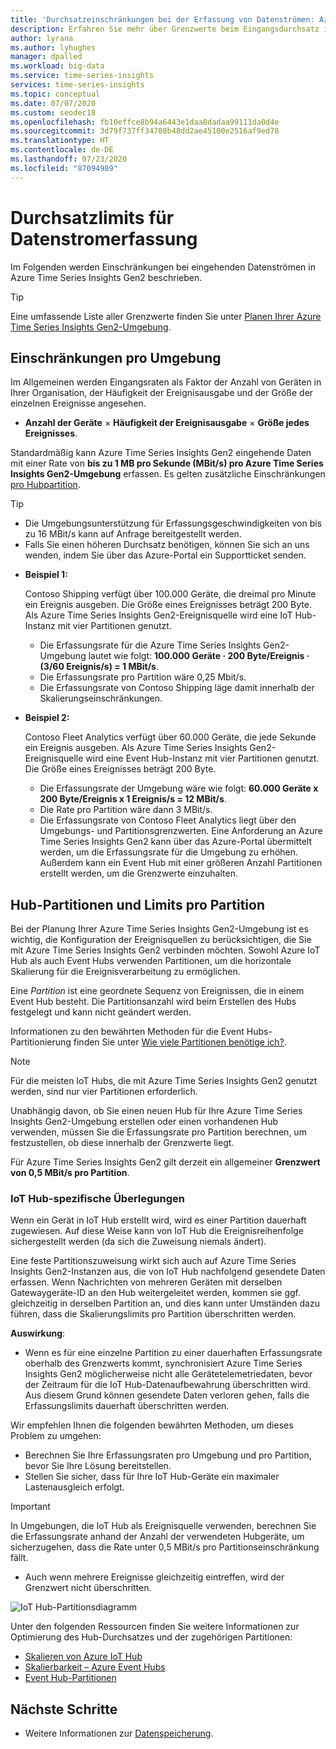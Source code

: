 ```yaml
---
title: 'Durchsatzeinschränkungen bei der Erfassung von Datenströmen: Azure Time Series Insights Gen2 | Microsoft-Dokumentation'
description: Erfahren Sie mehr über Grenzwerte beim Eingangsdurchsatz in Azure Time Series Insights Gen2.
author: lyrana
ms.author: lyhughes
manager: dpalled
ms.workload: big-data
ms.service: time-series-insights
services: time-series-insights
ms.topic: conceptual
ms.date: 07/07/2020
ms.custom: seodec18
ms.openlocfilehash: fb10effce8b94a6443e1daa8dadaa99111da0d4e
ms.sourcegitcommit: 3d79f737ff34708b48dd2ae45100e2516af9ed78
ms.translationtype: HT
ms.contentlocale: de-DE
ms.lasthandoff: 07/23/2020
ms.locfileid: "87094989"
---
```

# <a name="streaming-ingestion-throughput-limits"></a>Durchsatzlimits für Datenstromerfassung

Im Folgenden werden Einschränkungen bei eingehenden Datenströmen in Azure Time Series Insights Gen2 beschrieben.

> [!TIP]
> Eine umfassende Liste aller Grenzwerte finden Sie unter [Planen Ihrer Azure Time Series Insights Gen2-Umgebung](https://docs.microsoft.com/azure/time-series-insights/time-series-insights-update-plan#review-preview-limits).

## <a name="per-environment-limitations"></a>Einschränkungen pro Umgebung

Im Allgemeinen werden Eingangsraten als Faktor der Anzahl von Geräten in Ihrer Organisation, der Häufigkeit der Ereignisausgabe und der Größe der einzelnen Ereignisse angesehen.

*  **Anzahl der Geräte** × **Häufigkeit der Ereignisausgabe** × **Größe jedes Ereignisses**.

Standardmäßig kann Azure Time Series Insights Gen2 eingehende Daten mit einer Rate von **bis zu 1 MB pro Sekunde (MBit/s) pro Azure Time Series Insights Gen2-Umgebung** erfassen. Es gelten zusätzliche Einschränkungen [pro Hubpartition](./concepts-streaming-ingress-throughput-limits.md#hub-partitions-and-per-partition-limits).

> [!TIP]
>
> * Die Umgebungsunterstützung für Erfassungsgeschwindigkeiten von bis zu 16 MBit/s kann auf Anfrage bereitgestellt werden.
> * Falls Sie einen höheren Durchsatz benötigen, können Sie sich an uns wenden, indem Sie über das Azure-Portal ein Supportticket senden.
 
* **Beispiel 1:**

    Contoso Shipping verfügt über 100.000 Geräte, die dreimal pro Minute ein Ereignis ausgeben. Die Größe eines Ereignisses beträgt 200 Byte. Als Azure Time Series Insights Gen2-Ereignisquelle wird eine IoT Hub-Instanz mit vier Partitionen genutzt.

    * Die Erfassungsrate für die Azure Time Series Insights Gen2-Umgebung lautet wie folgt: **100.000 Geräte · 200 Byte/Ereignis · (3/60 Ereignis/s) = 1 MBit/s**.
    * Die Erfassungsrate pro Partition wäre 0,25 Mbit/s.
    * Die Erfassungsrate von Contoso Shipping läge damit innerhalb der Skalierungseinschränkungen.

* **Beispiel 2:**

    Contoso Fleet Analytics verfügt über 60.000 Geräte, die jede Sekunde ein Ereignis ausgeben. Als Azure Time Series Insights Gen2-Ereignisquelle wird eine Event Hub-Instanz mit vier Partitionen genutzt. Die Größe eines Ereignisses beträgt 200 Byte.

    * Die Erfassungsrate der Umgebung wäre wie folgt: **60.000 Geräte x 200 Byte/Ereignis x 1 Ereignis/s = 12 MBit/s**.
    * Die Rate pro Partition wäre dann 3 MBit/s.
    * Die Erfassungsrate von Contoso Fleet Analytics liegt über den Umgebungs- und Partitionsgrenzwerten. Eine Anforderung an Azure Time Series Insights Gen2 kann über das Azure-Portal übermittelt werden, um die Erfassungsrate für die Umgebung zu erhöhen. Außerdem kann ein Event Hub mit einer größeren Anzahl Partitionen erstellt werden, um die Grenzwerte einzuhalten.

## <a name="hub-partitions-and-per-partition-limits"></a>Hub-Partitionen und Limits pro Partition

Bei der Planung Ihrer Azure Time Series Insights Gen2-Umgebung ist es wichtig, die Konfiguration der Ereignisquellen zu berücksichtigen, die Sie mit Azure Time Series Insights Gen2 verbinden möchten. Sowohl Azure IoT Hub als auch Event Hubs verwenden Partitionen, um die horizontale Skalierung für die Ereignisverarbeitung zu ermöglichen. 

Eine *Partition* ist eine geordnete Sequenz von Ereignissen, die in einem Event Hub besteht. Die Partitionsanzahl wird beim Erstellen des Hubs festgelegt und kann nicht geändert werden.

Informationen zu den bewährten Methoden für die Event Hubs-Partitionierung finden Sie unter [Wie viele Partitionen benötige ich?](https://docs.microsoft.com/azure/event-hubs/event-hubs-faq#how-many-partitions-do-i-need).

> [!NOTE]
> Für die meisten IoT Hubs, die mit Azure Time Series Insights Gen2 genutzt werden, sind nur vier Partitionen erforderlich.

Unabhängig davon, ob Sie einen neuen Hub für Ihre Azure Time Series Insights Gen2-Umgebung erstellen oder einen vorhandenen Hub verwenden, müssen Sie die Erfassungsrate pro Partition berechnen, um festzustellen, ob diese innerhalb der Grenzwerte liegt. 

Für Azure Time Series Insights Gen2 gilt derzeit ein allgemeiner **Grenzwert von 0,5 MBit/s pro Partition**.

### <a name="iot-hub-specific-considerations"></a>IoT Hub-spezifische Überlegungen

Wenn ein Gerät in IoT Hub erstellt wird, wird es einer Partition dauerhaft zugewiesen. Auf diese Weise kann von IoT Hub die Ereignisreihenfolge sichergestellt werden (da sich die Zuweisung niemals ändert).

Eine feste Partitionszuweisung wirkt sich auch auf Azure Time Series Insights Gen2-Instanzen aus, die von IoT Hub nachfolgend gesendete Daten erfassen. Wenn Nachrichten von mehreren Geräten mit derselben Gatewaygeräte-ID an den Hub weitergeleitet werden, kommen sie ggf. gleichzeitig in derselben Partition an, und dies kann unter Umständen dazu führen, dass die Skalierungslimits pro Partition überschritten werden.

**Auswirkung**:

* Wenn es für eine einzelne Partition zu einer dauerhaften Erfassungsrate oberhalb des Grenzwerts kommt, synchronisiert Azure Time Series Insights Gen2 möglicherweise nicht alle Gerätetelemetriedaten, bevor der Zeitraum für die IoT Hub-Datenaufbewahrung überschritten wird. Aus diesem Grund können gesendete Daten verloren gehen, falls die Erfassungslimits dauerhaft überschritten werden.

Wir empfehlen Ihnen die folgenden bewährten Methoden, um dieses Problem zu umgehen:

* Berechnen Sie Ihre Erfassungsraten pro Umgebung und pro Partition, bevor Sie Ihre Lösung bereitstellen.
* Stellen Sie sicher, dass für Ihre IoT Hub-Geräte ein maximaler Lastenausgleich erfolgt.

> [!IMPORTANT]
> In Umgebungen, die IoT Hub als Ereignisquelle verwenden, berechnen Sie die Erfassungsrate anhand der Anzahl der verwendeten Hubgeräte, um sicherzugehen, dass die Rate unter 0,5 MBit/s pro Partitionseinschränkung fällt.
>
> * Auch wenn mehrere Ereignisse gleichzeitig eintreffen, wird der Grenzwert nicht überschritten.

  ![IoT Hub-Partitionsdiagramm](media/concepts-ingress-overview/iot-hub-partiton-diagram.png)

Unter den folgenden Ressourcen finden Sie weitere Informationen zur Optimierung des Hub-Durchsatzes und der zugehörigen Partitionen:

* [Skalieren von Azure IoT Hub](https://docs.microsoft.com/azure/iot-hub/iot-hub-scaling)
* [Skalierbarkeit – Azure Event Hubs](https://docs.microsoft.com/azure/event-hubs/event-hubs-scalability#throughput-units)
* [Event Hub-Partitionen](https://docs.microsoft.com/azure/event-hubs/event-hubs-features#partitions)

## <a name="next-steps"></a>Nächste Schritte

* Weitere Informationen zur [Datenspeicherung](./concepts-storage.md).